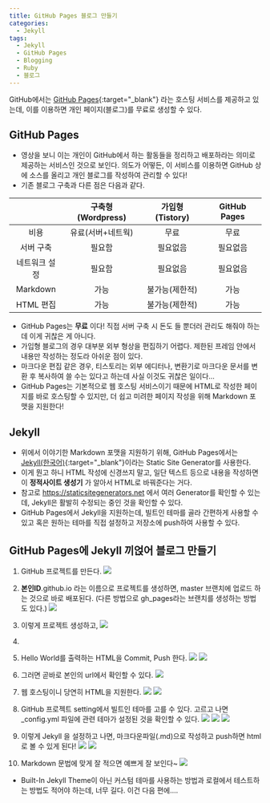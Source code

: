 ```yaml
---
title: GitHub Pages 블로그 만들기
categories:
  - Jekyll
tags:
  - Jekyll
  - GitHub Pages
  - Blogging
  - Ruby
  - 블로그
---
```


 GitHub에서는 [GitHub Pages](https://pages.github.com/){:target="\_blank"} 라는 호스팅 서비스를 제공하고 있는데, 이를 이용하면 개인 페이지(블로그)를 무료로 생성할 수 있다.

## GitHub Pages
<!-- <iframe width="560" height="315" src="https://www.youtube.com/embed/2MsN8gpT6jY" frameborder="0" allowfullscreen></iframe> -->

- 영상을 보니 이는 개인이 GitHub에서 하는 활동들을 정리하고 배포하라는 의미로 제공하는 서비스인 것으로 보인다.
의도가 어떻든, 이 서비스를 이용하면 GitHub 상에 소스를 올리고 개인 블로그를 작성하여 관리할 수 있다!
- 기존 블로그 구축과 다른 점은 다음과 같다.

|  | 구축형 (Wordpress) | 가입형 (Tistory) | GitHub Pages |
|:--:|:--:|:--:|:--:|
| 비용 | 유료(서버+네트웍) | 무료 | 무료 |
| 서버 구축 | 필요함 | 필요없음 | 필요없음 |
| 네트워크 설정 | 필요함 | 필요없음 | 필요없음 |
| Markdown | 가능 | 불가능(제한적) | 가능 |
| HTML 편집 | 가능 | 불가능(제한적) | 가능 |

- GitHub Pages는 **무료** 이다! 직접 서버 구축 시 돈도 들 뿐더러 관리도 해줘야 하는데 이게 귀찮은 게 아니다.
- 가입형 블로그의 경우 대부분 외부 형상을 편집하기 어렵다. 제한된 프레임 안에서 내용만 작성하는 정도라 아쉬운 점이 있다.
- 마크다운 편집 같은 경우, 티스토리는 외부 에디터나, 변환기로 마크다운 문서를 변환 후 복사하여 쓸 수는 있다고 하는데 사실 이것도 귀찮은 일이다...
- GitHub Pages는 기본적으로 웹 호스팅 서비스이기 때문에 HTML로 작성한 페이지를 바로 호스팅할 수 있지만, 더 쉽고 미려한 페이지 작성을 위해 Markdown 포맷을 지원한다!

## Jekyll
- 위에서 이야기한 Markdown 포맷을 지원하기 위해, GitHub Pages에서는 [Jekyll(한국어)](https://jekyllrb-ko.github.io/){:target="\_blank"}이라는 Static Site Generator를 사용한다.
- 이게 뭔고 하니 HTML 작성에 신경쓰지 말고, 일단 텍스트 등으로 내용을 작성하면 이 **정적사이트 생성기** 가 알아서 HTML로 바꿔준다는 거다.
- 참고로 https://staticsitegenerators.net 에서 여러 Generator를 확인할 수 있는데, Jekyll은 활발히 수정되는 중인 것을 확인할 수 있다.
- GitHub Pages에서 Jekyll을 지원하는데, 빌트인 테마를 골라 간편하게 사용할 수 있고 혹은 원하는 테마를 직접 설정하고 저장소에 push하여 사용할 수 있다.

## GitHub Pages에 Jekyll 끼얹어 블로그 만들기
1. GitHub 프로젝트를 만든다.
![](../assets/images/2017-01-15-jekyll/blog1.png)

2. **본인ID**.github.io 라는 이름으로 프로젝트를 생성하면, master 브랜치에 업로드 하는 것으로 바로 배포된다.
  (다른 방법으로 gh_pages라는 브랜치를 생성하는 방법도 있다.) ![](../assets/images/2017-01-15-jekyll/blog2.png)

3. 이렇게 프로젝트 생성하고, ![](../assets/images/2017-01-15-jekyll/blog3.png)
4.
4. Hello World를 출력하는 HTML을 Commit, Push 한다.
![](../assets/images/2017-01-15-jekyll/blog4.png)
![](../assets/images/2017-01-15-jekyll/blog5.png)

5. 그러면 곧바로 본인의 url에서 확인할 수 있다. ![](../assets/images/2017-01-15-jekyll/blog6.png)

6. 웹 호스팅이니 당연히 HTML을 지원한다. ![](../assets/images/2017-01-15-jekyll/blog7.png) ![](../assets/images/2017-01-15-jekyll/blog8.png)

7. GitHub 프로젝트 setting에서 빌트인 테마를 고를 수 있다. 고르고 나면 \_config.yml 파일에 관련 테마가 설정된 것을 확인할 수 있다. ![](../assets/images/2017-01-15-jekyll/blog9.png)
![](../assets/images/2017-01-15-jekyll/blog10.png)
![](../assets/images/2017-01-15-jekyll/blog11.png)

8. 이렇게 Jekyll 을 설정하고 나면, 마크다운파일(.md)으로 작성하고 push하면 html로 볼 수 있게 된다!
![](../assets/images/2017-01-15-jekyll/blog12.png)
![](../assets/images/2017-01-15-jekyll/blog13.png)

9. Markdown 문법에 맞게 잘 적으면 예쁘게 잘 보인다~
![](../assets/images/2017-01-15-jekyll/blog14.png)

-  Built-In Jekyll Theme이 아닌 커스텀 테마를 사용하는 방법과 로컬에서 테스트하는 방법도 적어야 하는데, 너무 길다. 이건 다음 편에....
